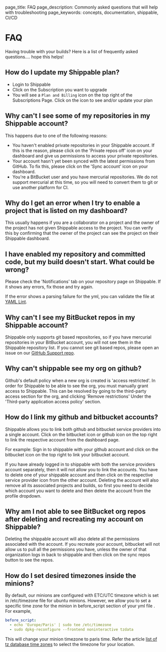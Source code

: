page_title: FAQ
page_description: Commonly asked questions that will help with troubleshooting
page_keywords: concepts, documentation, shippable, CI/CD

# FAQ

Having trouble with your builds? Here is a list of frequently asked
questions.... hope this helps!

## How do I update my Shippable plan?
- Login to Shippable
- Click on the Subscription you want to upgrade
- You will see a `Plan and Billing` icon on the top right of the Subscriptions Page. Click on the icon to see and/or update your plan

## Why can't I see some of my repositories in my Shippable account?

This happens due to one of the following reasons:

- You haven't enabled private repositories in your Shippable account.  If this is the reason, please click on the 'Private repos off' icon on your dashboard and give us permissions to access your private repositories.
- Your account hasn't yet been synced with the latest permissions from GitHub. To fix
this, please click on the 'Sync account' icon on your dashboard.
-  You're a BitBucket user and you have mercurial repositories. We do not support mercurial at this time, so you will need to convert them to git or use another platform for CI.

## Why do I get an error when I try to enable a project that is listed on my dashboard?

This usually happens if you are a collaborator on a project and the
owner of the project has not given Shippable access to the project. You
can verify this by confirming that the owner of the project can see the
project on their Shippable dashboard.

## I have enabled my repository and committed code, but my build doesn't start. What could be wrong?

Please check the 'Notifications' tab on your repository page on
Shippable. If it shows any errors, fix those and try again.

If the error shows a parsing failure for the yml, you can validate the
file at [YAML Lint](http://www.yamllint.com/).

## Why can't I see my BitBucket repos in my Shippable account?

Shippable only supports git based repositories, so if you have mercurial
repositories in your BitBucket account, you will not see them in the
Shippable repository list. If you cannot see git based repos, please
open an issue on our [GitHub Support
repo](<https://github.com/Shippable/support>).

## Why can't shippable see my org on github?

Github's default policy when a new org is created is 'access
restricted'. In order for Shippable to be able to see the org, you must
manually grant access to Shippable. This can be resolved by going to the
third-party access section for the org, and clicking 'Remove
restrictions' Under the 'Third-party application access policy' section.

## How do I link my github and bitbucket accounts?

Shippable allows you to link both github and bitbucket service providers
into a single account. Click on the bitbucket icon or github icon on the
top right to link the respective account from the dashboard page.

For example: Sign in to shippable with your github account and click on
the bitbucket icon on the top right to link your bitbucket account.

If you have already logged in to shippable with both the service
providers account separately, then it will not allow you to link the
accounts. You have to delete one of your shippable account and then
click on the respective service provider icon from the other account.
Deleting the account will also remove all its associated projects and
builds, so first you need to decide which account you want to delete and
then delete the account from the profile dropdown.

## Why am I not able to see BitBucket org repos after deleting and recreating my account on Shippable?

Deleting the shippable account will also delete all the permissions
associated with the account. If you recreate your account, bitbucket
will not allow us to pull all the permissions you have, unless the owner
of that organization logs in back to shippable and then click on the
sync repos button to see the repos.

## How do I set desired timezones inside the minions?

By default, our minions are configured with ETC/UTC timezone which is
set in /etc/timezone file for ubuntu minions. However, we allow you to
set a specific time zone for the minion in before\_script section of
your yml file . For example,

```yml
before_script:
  - echo 'Europe/Paris' | sudo tee /etc/timezone
  - sudo dpkg-reconfigure --frontend noninteractive tzdata
```

This will change your minion timezone to paris time. Refer the article
[list of tz database time zones](http://en.wikipedia.org/wiki/List_of_tz_database_time_zones) to select the timezone for your location.
